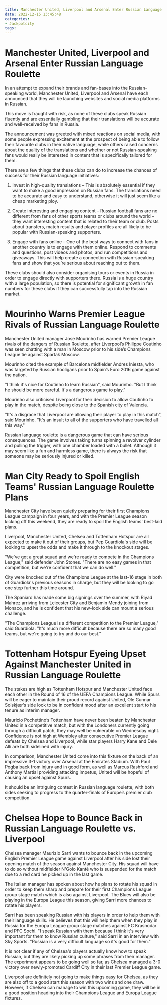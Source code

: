 ```yaml
---
title: Manchester United, Liverpool and Arsenal Enter Russian Language Roulette
date: 2022-12-15 13:45:48
categories:
- Jackpotcity
tags:
---
```



#  Manchester United, Liverpool and Arsenal Enter Russian Language Roulette

In an attempt to expand their brands and fan-bases into the Russian-speaking world, Manchester United, Liverpool and Arsenal have each announced that they will be launching websites and social media platforms in Russian.

This move is fraught with risk, as none of these clubs speak Russian fluently and are essentially gambling that their translations will be accurate and well-received by fans in Russia.

The announcement was greeted with mixed reactions on social media, with some people expressing excitement at the prospect of being able to follow their favourite clubs in their native language, while others raised concerns about the quality of the translations and whether or not Russian-speaking fans would really be interested in content that is specifically tailored for them.

There are a few things that these clubs can do to increase the chances of success for their Russian language initiatives:

1) Invest in high-quality translations – This is absolutely essential if they want to make a good impression on Russian fans. The translations need to be accurate and easy to understand, otherwise it will just seem like a cheap marketing ploy.

2) Create interesting and engaging content – Russian football fans are no different from fans of other sports teams or clubs around the world – they want interesting content that is related to their team or club. Posts about transfers, match results and player profiles are all likely to be popular with Russian-speaking supporters.

3) Engage with fans online – One of the best ways to connect with fans in another country is to engage with them online. Respond to comments and questions, post videos and photos, and run competitions and giveaways. This will help create a connection with Russian-speaking fans and show that you’re serious about reaching out to them.

These clubs should also consider organising tours or events in Russia in order to engage directly with supporters there. Russia is a huge country with a large population, so there is potential for significant growth in fan numbers for these clubs if they can successfully tap into the Russian market.

#  Mourinho Warns Premier League Rivals of Russian Language Roulette

Manchester United manager Jose Mourinho has warned Premier League rivals of the dangers of Russian Roulette, after Liverpool’s Philippe Coutinho was seen chatting with a man in Moscow prior to his side’s Champions League tie against Spartak Moscow.

Mourinho cited the example of Barcelona midfielder Andres Iniesta, who was targeted by Russian hooligans prior to Spain’s Euro 2016 game against the nation.

"I think it's nice for Coutinho to learn Russian", said Mourinho. "But I think he should be more careful. It's a dangerous game to play."

Mourinho also criticised Liverpool for their decision to allow Coutinho to play in the match, despite being close to the Spanish city of Valencia.

"It's a disgrace that Liverpool are allowing their player to play in this match", said Mourinho. "It's an insult to all of the supporters who have travelled all this way."



Russian language roulette is a dangerous game that can have serious consequences. The game involves taking turns spinning a revolver cylinder and pulling the trigger, with one chamber loaded with a bullet. Although it may seem like a fun and harmless game, there is always the risk that someone may be seriously injured or killed.

#  Man City Ready to Spoil English Teams' Russian Language Roulette Plans

Manchester City have been quietly preparing for their first Champions League campaign in four years, and with the Premier League season kicking off this weekend, they are ready to spoil the English teams' best-laid plans.

Liverpool, Manchester United, Chelsea and Tottenham Hotspur are all expected to make it out of their groups, but Pep Guardiola's side will be looking to upset the odds and make it through to the knockout stages.

"We've got a great squad and we're ready to compete in the Champions League," said defender John Stones. "There are no easy games in that competition, but we're confident that we can do well."

City were knocked out of the Champions League at the last-16 stage in both of Guardiola's previous seasons in charge, but they will be looking to go one step further this time around.

The Spaniard has made some big signings over the summer, with Riyad Mahrez arriving from Leicester City and Benjamin Mendy joining from Monaco, and he is confident that his new-look side can mount a serious challenge.

"The Champions League is a different competition to the Premier League," said Guardiola. "It's much more difficult because there are so many good teams, but we're going to try and do our best."

#  Tottenham Hotspur Eyeing Upset Against Manchester United in Russian Language Roulette

The stakes are high as Tottenham Hotspur and Manchester United face each other in the Round of 16 of the UEFA Champions League. While Spurs will be eager to maintain their proud record against United, Ole Gunnar Solskjær’s side look to be in confident mood after an excellent start to his tenure as interim manager.

 Mauricio Pochettino’s Tottenham have never been beaten by Manchester United in a competitive match, but with the Londoners currently going through a difficult patch, they may well be vulnerable on Wednesday night. Confidence is not high at Wembley after consecutive Premier League defeats by Chelsea and Liverpool, while star players Harry Kane and Dele Alli are both sidelined with injury.

In comparison, Manchester United come into this fixture on the back of an impressive 3-1 victory over Arsenal at the Emirates Stadium. With Paul Pogba back from injury and in good form, as well as Marcus Rashford and Anthony Martial providing attacking impetus, United will be hopeful of causing an upset against Spurs.

It should be an intriguing contest in Russian language roulette, with both sides seeking to progress to the quarter-finals of Europe’s premier club competition.

#  Chelsea Hope to Bounce Back in Russian Language Roulette vs. Liverpool

Chelsea manager Maurizio Sarri wants to bounce back in the upcoming English Premier League game against Liverpool after his side lost their opening match of the season against Manchester City. His squad will have to do so without midfielder N'Golo Kanté who is suspended for the match due to a red card he picked up in the last game.

The Italian manager has spoken about how he plans to rotate his squad in order to keep them sharp and prepare for their first Champions League group stage match which is also against Liverpool. The Blues will also be playing in the Europa League this season, giving Sarri more chances to rotate his players.

Sarri has been speaking Russian with his players in order to help them with their language skills. He believes that this will help them when they play in Russia for the Europa League group stage matches against FC Krasnodar and PFC Sochi. "I speak Russian with them because I think it's very important for them to know Russian culture," said Sarri in an interview with Sky Sports. "Russian is a very difficult language so it's good for them."

It is not clear if any of Chelsea's players actually know how to speak Russian, but they are likely picking up some phrases from their manager. The experiment appears to be going well so far, as Chelsea managed a 3-0 victory over newly-promoted Cardiff City in their last Premier League game.

Liverpool are definitely not going to make things easy for Chelsea, as they are also off to a good start this season with two wins and one draw. However, if Chelsea can manage to win this upcoming game, they will be in a good position heading into their Champions League and Europa League fixtures.